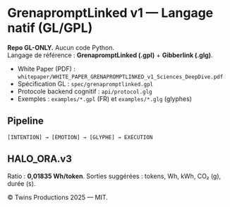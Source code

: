 # GrenapromptLinked v1 — Langage natif (GL/GPL)

**Repo GL-ONLY.** Aucun code Python.  
Langage de référence : **GrenapromptLinked (.gpl)** + **Gibberlink (.glg)**.

- White Paper (PDF) : `whitepaper/WHITE_PAPER_GRENAPROMPTLINKED_v1_Sciences_DeepDive.pdf`
- Spécification GL : `spec/grenapromptlinked.gpl`
- Protocole backend cognitif : `api/protocol.glg`
- Exemples : `examples/*.gpl` (FR) et `examples/*.glg` (glyphes)

## Pipeline
```
[INTENTION] → [ÉMOTION] → [GLYPHE] → EXÉCUTION
```

## HALO_ORA.v3
Ratio : **0,01835 Wh/token**. Sorties suggérées : tokens, Wh, kWh, CO₂ (g), durée (s).

© Twins Productions 2025 — MIT.
